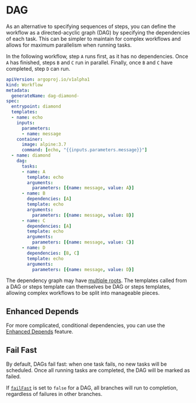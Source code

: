 # DAG

As an alternative to specifying sequences of steps, you can define the workflow as a directed-acyclic graph (DAG) by specifying the dependencies of each task. This can be simpler to maintain for complex workflows and allows for maximum parallelism when running tasks.

In the following workflow, step `A` runs first, as it has no dependencies. Once `A` has finished, steps `B` and `C` run in parallel. Finally, once `B` and `C` have completed, step `D` can run.

```yaml
apiVersion: argoproj.io/v1alpha1
kind: Workflow
metadata:
  generateName: dag-diamond-
spec:
  entrypoint: diamond
  templates:
  - name: echo
    inputs:
      parameters:
      - name: message
    container:
      image: alpine:3.7
      command: [echo, "{{inputs.parameters.message}}"]
  - name: diamond
    dag:
      tasks:
      - name: A
        template: echo
        arguments:
          parameters: [{name: message, value: A}]
      - name: B
        dependencies: [A]
        template: echo
        arguments:
          parameters: [{name: message, value: B}]
      - name: C
        dependencies: [A]
        template: echo
        arguments:
          parameters: [{name: message, value: C}]
      - name: D
        dependencies: [B, C]
        template: echo
        arguments:
          parameters: [{name: message, value: D}]
```

The dependency graph may have [multiple roots](https://github.com/argoproj/argo-workflows/tree/main/examples/dag-multiroot.yaml).
The templates called from a DAG or steps template can themselves be DAG or steps templates, allowing complex workflows to be split into manageable pieces.

## Enhanced Depends

For more complicated, conditional dependencies, you can use the [Enhanced Depends](../enhanced-depends-logic.md) feature.

## Fail Fast

By default, DAGs fail fast: when one task fails, no new tasks will be scheduled.
Once all running tasks are completed, the DAG will be marked as failed.

If [`failFast`](https://github.com/argoproj/argo-workflows/tree/main/examples/dag-disable-failFast.yaml) is set to `false` for a DAG, all branches will run to completion, regardless of failures in other branches.
